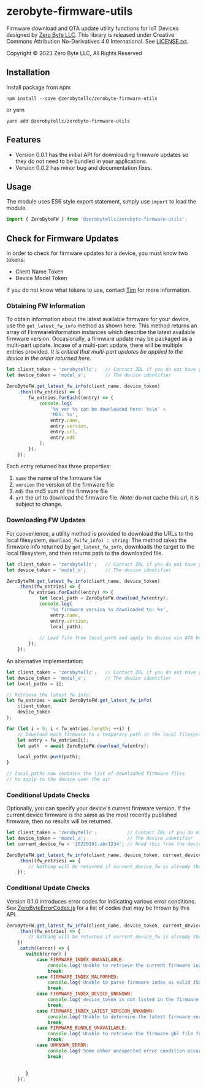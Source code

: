 # zerobyte-firmware-utils

Firmware download and OTA update utility functions for IoT Devices designed by [Zero Byte LLC](https://zerobytellc.com). This library is released under Creative Commons Attribution No-Derivatives 4.0 International. See [LICENSE.txt](LICENSE.txt).

Copyright &copy; 2023 Zero Byte LLC, All Rights Reserved

## Installation

Install package from npm

```shell
npm install --save @zerobytellc/zerobyte-firmware-utils
```

or yarn

```shell
yarn add @zerobytellc/zerobyte-firmware-utils
```

## Features
- Version 0.0.1 has the initial API for downloading firmware updates so they do not need to be bundled in your applications.
- Version 0.0.2 has minor bug and documentation fixes.

## Usage
The module uses ES6 style export statement, simply use `import` to load the module.

```js
import { ZeroByteFW } from '@zerobytellc/zerobyte-firmware-utils';
```

## Check for Firmware Updates
In order to check for firmware updates for a device, you must know two tokens:
- Client Name Token
- Device Model Token

If you do not know what tokens to use, contact [Tim](mailto:tim@zerobytellc.com) for more information.

### Obtaining FW Information
To obtain information about the latest available firmware for your device, use the `get_latest_fw_info` method as shown here. This method
returns an array of FirmwareInformation instances which describe the latest available firmware version. Occasionally, a firmware update may be packaged as a multi-part update. Incase of a multi-part update, there will be
multiple entries provided. *It is critical that multi-part updates be applied to the device in the order returned here.*


```js
let client_token = 'zerobytellc';   // Contact ZBL if you do not have your token
let device_token = 'model_a';       // The device identifier

ZeroByteFW.get_latest_fw_info(client_name, device_token)
    .then((fw_entries) => {
        fw_entries.forEach((entry) => {
            console.log(
                '%s ver %s can be downloaded here: %s\n' +
                'MD5: %s',
                entry.name,
                entry.version,
                entry.url,
                entry.md5
            );
        });
    });
```

Each entry returned has three properties:
1. `name` the name of the firmware file
2. `version` the version of the firmware file
3. `md5` the md5 sum of the firmware file
4. `url` the url to download the firmware file. *Note:* do not cache this url, it is subject to change.
### Downloading FW Updates
For convenience, a utility method is provided to download the URLs to the local filesystem, `download_fw(fw_info) : string`. The method takes the firmware info returned by `get_latest_fw_info`, downloads the target to the local filesystem, and then returns path to the downloaded file.

```js
let client_token = 'zerobytellc';   // Contact ZBL if you do not have your token
let device_token = 'model_a';       // The device identifier

ZeroByteFW.get_latest_fw_info(client_name, device_token)
    .then((fw_entries) => {
        fw_entries.forEach((entry) => {
            let local_path = ZeroByteFW.download_fw(entry);
            console.log(
                '%s firmware version %s downloaded to: %s',
                entry.name, 
                entry.version, 
                local_path);
            
            // Load file from local_path and apply to device via OTA here.
        });
    });
```

An alternative implementation:
```js
let client_token = 'zerobytellc';   // Contact ZBL if you do not have your token
let device_token = 'model_a';       // The device identifier
let local_paths = [];

// Retrieve the latest fw info:
let fw_entries = await ZeroByteFW.get_latest_fw_info(
    client_token,
    device_token
);

for (let i = 0; i < fw_entries.length; ++i) {
    // Download each firmware to a temporary path in the local filesystem
    let entry = fw_entries[i];
    let path  = await ZeroByteFW.download_fw(entry);

    local_paths.push(path);
}

// local_paths now contains the list of downloaded firmware files 
// to apply to the device over the air.
```

### Conditional Update Checks
Optionally, you can specify your device's current firmware version. If the current device firmware is the same as the 
most recently published firmware, then no results will be returned.

```js
let client_token = 'zerobytellc';           // Contact ZBL if you do not have your token
let device_token = 'model_a';               // The device identifier
let current_device_fw = '20220101.abc1234'; // Read this from the device.

ZeroByteFW.get_latest_fw_info(client_name, device_token, current_device_fw)
    .then((fw_entries) => {
        // Nothing will be returned if current_device_fw is already the latest.
    });
```

### Conditional Update Checks
Version 0.1.0 introduces error codes for indicating various error conditions. See [ZeroByteErrorCodes.js](./ZeroByteErrorCodes.js) for
a list of codes that may be thrown by this API.

```js
ZeroByteFW.get_latest_fw_info(client_name, device_token, current_device_fw)
    .then((fw_entries) => {
        // Nothing will be returned if current_device_fw is already the latest.
    })
    .catch((error) => {
       switch(error) {
           case FIRMWARE_INDEX_UNAVAILABLE:
               console.log('Unable to retrieve the current firmware index at this time.');
               break;
           case FIRMWARE_INDEX_MALFORMED:
               console.log('Unable to parse firmware index as valid JSON response.');
               break;
           case FIRMWARE_INDEX_DEVICE_UNKNOWN:
               console.log('device_token is not listed in the firmware index.');
               break;
           case FIRMWARE_INDEX_LATEST_VERSION_UNKNOWN:
               console.log('Unable to determine the latest firmware version from the firmware index (index is malformed).');
               break;
           case FIRMWARE_BUNDLE_UNAVAILABLE:
               console.log('Unable to retrieve the firmware gbl file from the URL provided in the firmware index.');
               break;
           case UNKNOWN_ERROR:
               console.log('Some other unexpected error condition occurred.');
               break;
               
               
       } 
    });
```
